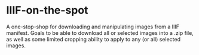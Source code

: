 # IIIF-on-the-spot
A one-stop-shop for downloading and manipulating images from a IIIF manifest. Goals to be able to download all or selected images into a .zip file, as well as some limited cropping ability to apply to any (or all) selected images. 
